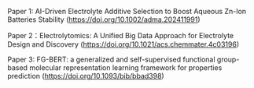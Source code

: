Paper 1: AI-Driven Electrolyte Additive Selection to Boost Aqueous Zn-Ion Batteries Stability (https://doi.org/10.1002/adma.202411991) <br>
        
        
Paper 2：Electrolytomics: A Unified Big Data Approach for Electrolyte Design and Discovery (https://doi.org/10.1021/acs.chemmater.4c03196) <br>

Paper 3: FG-BERT: a generalized and self-supervised functional group-based molecular representation learning framework for properties prediction (https://doi.org/10.1093/bib/bbad398) <br>
        
        
        
        
        
        
